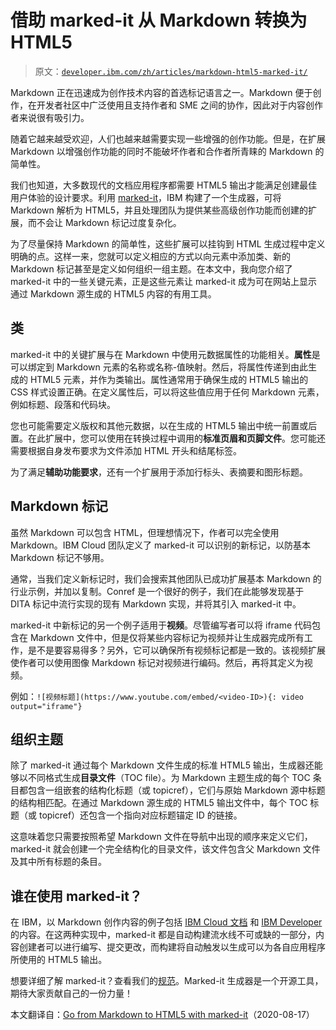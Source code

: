 # 借助 marked-it 从 Markdown 转换为 HTML5

> 原文：[`developer.ibm.com/zh/articles/markdown-html5-marked-it/`](https://developer.ibm.com/zh/articles/markdown-html5-marked-it/)

Markdown 正在迅速成为创作技术内容的首选标记语言之一。Markdown 便于创作，在开发者社区中广泛使用且支持作者和 SME 之间的协作，因此对于内容创作者来说很有吸引力。

随着它越来越受欢迎，人们也越来越需要实现一些增强的创作功能。但是，在扩展 Markdown 以增强创作功能的同时不能破坏作者和合作者所青睐的 Markdown 的简单性。

我们也知道，大多数现代的文档应用程序都需要 HTML5 输出才能满足创建最佳用户体验的设计要求。利用 [marked-it](https://ibm.github.io/marked-it/)，IBM 构建了一个生成器，可将 Markdown 解析为 HTML5，并且处理团队为提供某些高级创作功能而创建的扩展，而不会让 Markdown 标记过度复杂化。

为了尽量保持 Markdown 的简单性，这些扩展可以挂钩到 HTML 生成过程中定义明确的点。这样一来，您就可以定义相应的方式以向元素中添加类、新的 Markdown 标记甚至是定义如何组织一组主题。在本文中，我向您介绍了 marked-it 中的一些关键元素，正是这些元素让 marked-it 成为可在网站上显示通过 Markdown 源生成的 HTML5 内容的有用工具。

## 类

marked-it 中的关键扩展与在 Markdown 中使用元数据属性的功能相关。**属性**是可以绑定到 Markdown 元素的名称或名称-值映射。然后，将属性传递到由此生成的 HTML5 元素，并作为类输出。属性通常用于确保生成的 HTML5 输出的 CSS 样式设置正确。在定义属性后，可以将这些值应用于任何 Markdown 元素，例如标题、段落和代码块。

您也可能需要定义版权和其他元数据，以在生成的 HTML5 输出中统一前置或后置。在此扩展中，您可以使用在转换过程中调用的**标准页眉和页脚文件**。您可能还需要根据自身发布要求为文件添加 HTML 开头和结尾标签。

为了满足**辅助功能要求**，还有一个扩展用于添加行标头、表摘要和图形标题。

## Markdown 标记

虽然 Markdown 可以包含 HTML，但理想情况下，作者可以完全使用 Markdown。IBM Cloud 团队定义了 marked-it 可以识别的新标记，以防基本 Markdown 标记不够用。

通常，当我们定义新标记时，我们会搜索其他团队已成功扩展基本 Markdown 的行业示例，并加以复制。Conref 是一个很好的例子，我们在此能够发现基于 DITA 标记中流行实现的现有 Markdown 实现，并将其引入 marked-it 中。

marked-it 中新标记的另一个例子适用于**视频**。尽管编写者可以将 iframe 代码包含在 Markdown 文件中，但是仅将某些内容标记为视频并让生成器完成所有工作，是不是要容易得多？另外，它可以确保所有视频标记都是一致的。该视频扩展使作者可以使用图像 Markdown 标记对视频进行编码。然后，再将其定义为视频。

例如：`![视频标题](https://www.youtube.com/embed/<video-ID>){: video output="iframe"}`

## 组织主题

除了 marked-it 通过每个 Markdown 文件生成的标准 HTML5 输出，生成器还能够以不同格式生成**目录文件**（TOC file）。为 Markdown 主题生成的每个 TOC 条目都包含一组嵌套的结构化标题（或 topicref），它们与原始 Markdown 源中标题的结构相匹配。在通过 Markdown 源生成的 HTML5 输出文件中，每个 TOC 标题（或 topicref）还包含一个指向对应标题锚定 ID 的链接。

这意味着您只需要按照希望 Markdown 文件在导航中出现的顺序来定义它们，marked-it 就会创建一个完全结构化的目录文件，该文件包含父 Markdown 文件及其中所有标题的条目。

## 谁在使用 marked-it？

在 IBM，以 Markdown 创作内容的例子包括 [IBM Cloud 文档](https://cloud.ibm.com/docs) 和 [IBM Developer](https://developer.ibm.com/zh/) 的内容。在这两种实现中，marked-it 都是自动构建流水线不可或缺的一部分，内容创建者可以进行编写、提交更改，而构建将自动触发以生成可以为各自应用程序所使用的 HTML5 输出。

想要详细了解 marked-it？查看我们的[规范](https://ibm.github.io/marked-it/)。Marked-it 生成器是一个开源工具，期待大家贡献自己的一份力量！

本文翻译自：[Go from Markdown to HTML5 with marked-it](https://developer.ibm.com/articles/markdown-html5-marked-it/)（2020-08-17）